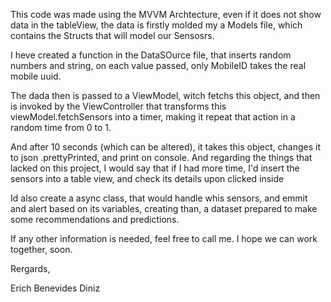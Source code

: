This code was made using the MVVM Archtecture, even if it does not show data in the tableView, 
the data is firstly molded my a Models file, which contains the Structs that will model our Sensosrs.

I heve created a function in the DataSOurce file, that inserts random numbers and string, on each value passed, 
only MobileID takes the real mobile uuid.

The dada then is passed to a ViewModel, 
witch fetchs this object, and then is invoked by the ViewController that transforms this viewModel.fetchSensors into a timer, 
making it repeat that action in a random time from 0 to 1.

And after 10 seconds (which can be altered), it takes this object, changes it to json .prettyPrinted, and print on console.
And regarding the things that lacked on this project, I would say that if I had more time, I'd insert the sensors into a table view, 
and check its details upon clicked inside

Id also create a async class, that would handle whis sensors, and emmit and alert based on its variables, creating than, a dataset 
prepared to make some recommendations and predictions.

If any other information is needed, feel free to call me. I hope we can work together, soon.

Rergards,

Erich Benevides Diniz
